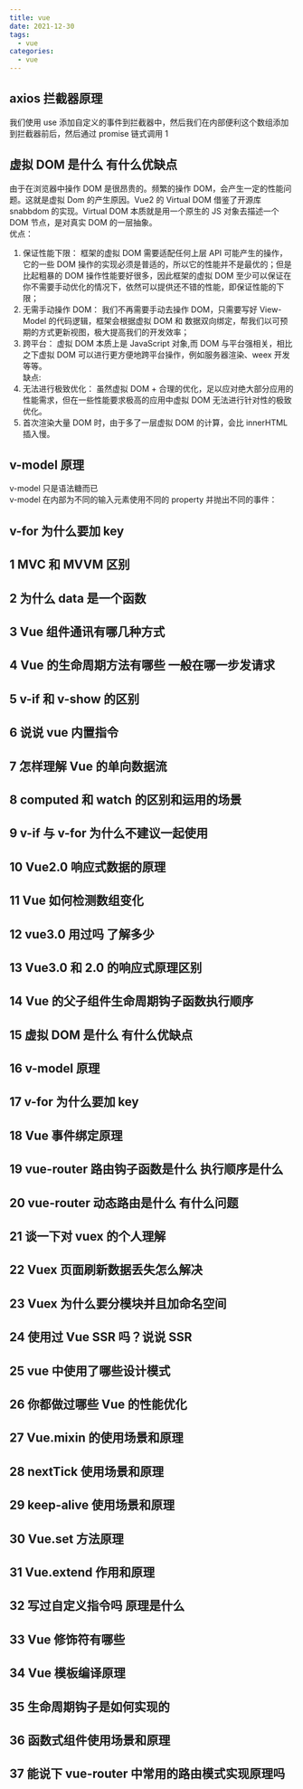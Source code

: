 ```yaml
---
title: vue
date: 2021-12-30
tags:
  - vue
categories:
  - vue
---
```


<!--
 * @Descripttion: ----描述----
 * @version: 1.0
 * @Author: 张鹏
 * @Date: 2022-01-02 00:09:03
 * @LastEditors: 张鹏
 * @LastEditTime: 2022-01-09 15:16:15
-->

## axios 拦截器原理

我们使用 use 添加自定义的事件到拦截器中，然后我们在内部便利这个数组添加到拦截器前后，然后通过 promise 链式调用 1

## 虚拟 DOM 是什么 有什么优缺点

由于在浏览器中操作 DOM 是很昂贵的。频繁的操作 DOM，会产生一定的性能问题。这就是虚拟 Dom 的产生原因。Vue2 的 Virtual DOM 借鉴了开源库 snabbdom 的实现。Virtual DOM 本质就是用一个原生的 JS 对象去描述一个 DOM 节点，是对真实 DOM 的一层抽象。  
优点：

1. 保证性能下限： 框架的虚拟 DOM 需要适配任何上层 API 可能产生的操作，它的一些 DOM 操作的实现必须是普适的，所以它的性能并不是最优的；但是比起粗暴的 DOM 操作性能要好很多，因此框架的虚拟 DOM 至少可以保证在你不需要手动优化的情况下，依然可以提供还不错的性能，即保证性能的下限；
2. 无需手动操作 DOM： 我们不再需要手动去操作 DOM，只需要写好 View-Model 的代码逻辑，框架会根据虚拟 DOM 和 数据双向绑定，帮我们以可预期的方式更新视图，极大提高我们的开发效率；
3. 跨平台： 虚拟 DOM 本质上是 JavaScript 对象,而 DOM 与平台强相关，相比之下虚拟 DOM 可以进行更方便地跨平台操作，例如服务器渲染、weex 开发等等。  
   缺点:
4. 无法进行极致优化： 虽然虚拟 DOM + 合理的优化，足以应对绝大部分应用的性能需求，但在一些性能要求极高的应用中虚拟 DOM 无法进行针对性的极致优化。
5. 首次渲染大量 DOM 时，由于多了一层虚拟 DOM 的计算，会比 innerHTML 插入慢。

## v-model 原理

v-model 只是语法糖而已  
v-model 在内部为不同的输入元素使用不同的 property 并抛出不同的事件：

## v-for 为什么要加 key

## 1 MVC 和 MVVM 区别

## 2 为什么 data 是一个函数

## 3 Vue 组件通讯有哪几种方式

## 4 Vue 的生命周期方法有哪些 一般在哪一步发请求

## 5 v-if 和 v-show 的区别

## 6 说说 vue 内置指令

## 7 怎样理解 Vue 的单向数据流

## 8 computed 和 watch 的区别和运用的场景

## 9 v-if 与 v-for 为什么不建议一起使用

## 10 Vue2.0 响应式数据的原理

## 11 Vue 如何检测数组变化

## 12 vue3.0 用过吗 了解多少

## 13 Vue3.0 和 2.0 的响应式原理区别

## 14 Vue 的父子组件生命周期钩子函数执行顺序

## 15 虚拟 DOM 是什么 有什么优缺点

## 16 v-model 原理

## 17 v-for 为什么要加 key

## 18 Vue 事件绑定原理

## 19 vue-router 路由钩子函数是什么 执行顺序是什么

## 20 vue-router 动态路由是什么 有什么问题

## 21 谈一下对 vuex 的个人理解

## 22 Vuex 页面刷新数据丢失怎么解决

## 23 Vuex 为什么要分模块并且加命名空间

## 24 使用过 Vue SSR 吗？说说 SSR

## 25 vue 中使用了哪些设计模式

## 26 你都做过哪些 Vue 的性能优化

## 27 Vue.mixin 的使用场景和原理

## 28 nextTick 使用场景和原理

## 29 keep-alive 使用场景和原理

## 30 Vue.set 方法原理

## 31 Vue.extend 作用和原理

## 32 写过自定义指令吗 原理是什么

## 33 Vue 修饰符有哪些

## 34 Vue 模板编译原理

## 35 生命周期钩子是如何实现的

## 36 函数式组件使用场景和原理

## 37 能说下 vue-router 中常用的路由模式实现原理吗

